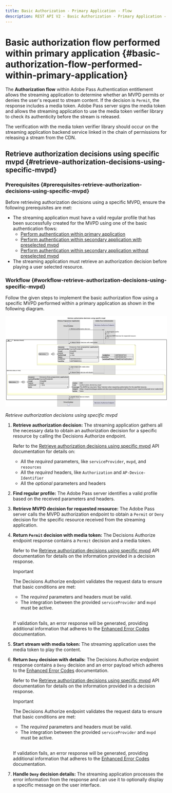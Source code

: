 ```yaml
---
title: Basic Authorization - Primary Application - Flow
description: REST API V2 - Basic Authorization - Primary Application - Flow
---
```


# Basic authorization flow performed within primary application {#basic-authorization-flow-performed-within-primary-application}

The **Authorization flow** within Adobe Pass Authentication entitlement allows the streaming application to determine whether an MVPD permits or denies the user's request to stream content. If the decision is `Permit`, the response includes a media token. Adobe Pass server signs the media token and allows the streaming application to use the media token verifier library to check its authenticity before the stream is released.

The verification with the media token verifier library should occur on the streaming application backend service linked in the chain of permissions for releasing a stream from the CDN.

## Retrieve authorization decisions using specific mvpd {#retrieve-authorization-decisions-using-specific-mvpd}

### Prerequisites {#prerequisites-retrieve-authorization-decisions-using-specific-mvpd}

Before retrieving authorization decisions using a specific MVPD, ensure the following prerequisites are met:

* The streaming application must have a valid regular profile that has been successfully created for the MVPD using one of the basic authentication flows:
  * [Perform authentication within primary application](../basic-flows/rest-api-v2-basic-authentication-primary-application-flow.md)
  * [Perform authentication within secondary application with preselected mvpd](../basic-flows/rest-api-v2-basic-authentication-secondary-application-flow.md)
  * [Perform authentication within secondary application without preselected mvpd](../basic-flows/rest-api-v2-basic-authentication-secondary-application-flow.md)
* The streaming application must retrieve an authorization decision before playing a user selected resource.

### Workflow {#workflow-retrieve-authorization-decisions-using-specific-mvpd}

Follow the given steps to implement the basic authorization flow using a specific MVPD performed within a primary application as shown in the following diagram.

![Retrieve authorization decisions using specific mvpd](../../../assets/rest-api-v2/flows/basic-flows/rest-api-v2-retrieve-authorization-decisions-within-primary-application-using-specific-mvpd.png)

*Retrieve authorization decisions using specific mvpd*

1. **Retrieve authorization decision:** The streaming application gathers all the necessary data to obtain an authorization decision for a specific resource by calling the Decisions Authorize endpoint.

   Refer to the [Retrieve authorization decisions using specific mvpd](../../apis/decisions-apis/rest-api-v2-decisions-apis-retrieve-authorization-decisions-using-specific-mvpd.md) API documentation for details on:
   * All the _required_ parameters, like `serviceProvider`, `mvpd`, and `resources`
   * All the _required_ headers, like `Authorization` and `AP-Device-Identifier`
   * All the _optional_ parameters and headers

1. **Find regular profile:** The Adobe Pass server identifies a valid profile based on the received parameters and headers.

1. **Retrieve MVPD decision for requested resource:** The Adobe Pass server calls the MVPD authorization endpoint to obtain a `Permit` or `Deny` decision for the specific resource received from the streaming application.

1. **Return `Permit` decision with media token:** The Decisions Authorize endpoint response contains a `Permit` decision and a media token.

   Refer to the [Retrieve authorization decisions using specific mvpd](../../apis/decisions-apis/rest-api-v2-decisions-apis-retrieve-authorization-decisions-using-specific-mvpd.md) API documentation for details on the information provided in a decision response.

   >[!IMPORTANT]
   >
   > The Decisions Authorize endpoint validates the request data to ensure that basic conditions are met:
   >
   > * The _required_ parameters and headers must be valid.
   > * The integration between the provided `serviceProvider` and `mvpd` must be active.
   >
   > <br/>
   > 
   > If validation fails, an error response will be generated, providing additional information that adheres to the [Enhanced Error Codes](../../../enhanced-error-codes.md) documentation.

1. **Start stream with media token:** The streaming application uses the media token to play the content.

1. **Return `Deny` decision with details:** The Decisions Authorize endpoint response contains a `Deny` decision and an error payload which adheres to the [Enhanced Error Codes](../../../enhanced-error-codes.md) documentation.

   Refer to the [Retrieve authorization decisions using specific mvpd](../../apis/decisions-apis/rest-api-v2-decisions-apis-retrieve-authorization-decisions-using-specific-mvpd.md) API documentation for details on the information provided in a decision response.

   >[!IMPORTANT]
   >
   > The Decisions Authorize endpoint validates the request data to ensure that basic conditions are met:
   >
   > * The _required_ parameters and headers must be valid.
   > * The integration between the provided `serviceProvider` and `mvpd` must be active.
   >
   > <br/>
   > 
   > If validation fails, an error response will be generated, providing additional information that adheres to the [Enhanced Error Codes](../../../enhanced-error-codes.md) documentation.

1. **Handle `Deny` decision details:** The streaming application processes the error information from the response and can use it to optionally display a specific message on the user interface.
